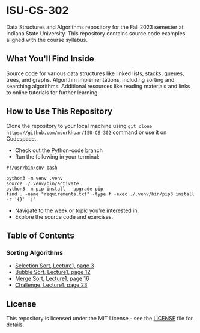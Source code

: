 # ISU-CS-302

Data Structures and Algorithms repository for the Fall 2023 semester at Indiana State University. This repository
contains source code examples aligned with the course syllabus.

## What You'll Find Inside

Source code for various data structures like linked lists, stacks, queues, trees, and graphs.
Algorithm implementations, including sorting and searching algorithms.
Additional resources like reading materials and links to online tutorials for further learning.

## How to Use This Repository

Clone the repository to your local machine using `git clone https://github.com/msorkhpar/ISU-CS-302` command or use it
on Codespace.
- Check out the Python-code branch
- Run the following in your terminal:

```shell
#!/usr/bin/env bash

python3 -m venv .venv
source ./.venv/bin/activate
python3 -m pip install --upgrade pip
find . -name "requirements.txt" -type f -exec ./.venv/bin/pip3 install -r '{}' ';'
```

- Navigate to the week or topic you're interested in.
- Explore the source code and exercises.

## Table of Contents

### Sorting Algorithms

- [Selection Sort, Lecture1, page 3](01_sorting/01_selection_sort.py)
- [Bubble Sort, Lecture1, page 12](01_sorting/02_bubble_sort.py)
- [Merge Sort, Lecture1, page 16](01_sorting/03_merge_sort.py)
- [Challenge, Lecture1, page 23](01_sorting/03_merge_sort.py)

## License

This repository is licensed under the MIT License - see
the [LICENSE](https://github.com/msorkhpar/ISU-CS-302/blob/main/LICENSE) file for details.


